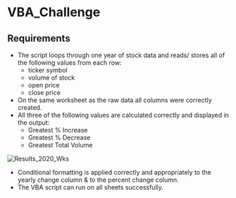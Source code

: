 # VBA_Challenge

## Requirements

* The script loops through one year of stock data and reads/ stores all of the following values from each row:
  * ticker symbol
  * volume of stock 
  * open price
  * close price
* On the same worksheet as the raw data all columns were correctly created.
* All three of the following values are calculated correctly and displayed in the output:
  * Greatest % Increase 
  * Greatest % Decrease
  * Greatest Total Volume
  
![Results_2020_Wks](https://user-images.githubusercontent.com/113384120/217370135-90c22590-6994-442f-86a5-f87f2fb39153.jpg)

* Conditional formatting is applied correctly and appropriately to the yearly change column &  to the percent change column. 
* The VBA script can run on all sheets successfully.

